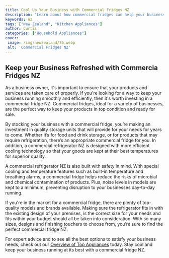 ```yaml
---
title: Cool Up Your Business with Commercial Fridges NZ
description: "Learn about how commercial fridges can help your business save energy and money in New Zealand Explore different designs and functionalities to get the best out of your investment"
keywords: nz
tags: ["New Zealand", "Kitchen Appliances"]
author: Curtis
categories: ["Household Appliances"]
cover: 
 image: /img/newzealand/76.webp
 alt: 'Commercial Fridges NZ'
---
```

## Keep your Business Refreshed with Commercia Fridges NZ

As a business owner, it's important to ensure that your products and services are taken care of properly. If you're looking for a way to keep your business running smoothly and efficiently, then it's worth investing in a commercial fridge NZ. Commercial fridges, ideal for a variety of businesses, are the perfect way to keep your products in top condition and ready for sale.

By stocking your business with a commercial fridge, you’re making an investment in quality storage units that will provide for your needs for years to come. Whether it’s for food and drink storage, or for products that may require refrigeration, there’s an appropriate commercial fridge for you. In addition, a commercial refrigerator NZ is designed with more efficient cooling technology so that your goods are kept at their best temperatures for superior quality.

A commercial refrigerator NZ is also built with safety in mind. With special cooling and temperature features such as built-in temperature and breathing alarms, a commercial fridge helps reduce the risks of microbial and chemical contamination of products. Plus, noise levels in models are kept to a minimum, preventing disruption to your businesses day-to-day running. 

If you're in the market for a commercial fridge, there are plenty of top-quality models and brands available. Making sure the refrigerator fits in with the existing design of your premises, is the correct size for your needs and fits within your budget should all be taken into consideration. With so many sizes, designs and finishing touchers to choose from, you’re sure to find the perfect commercial fridge NZ.

For expert advice and to see all the best options to satisfy your business needs, check out our [Overview of Top Appliances](./pages/appliance-overview) today. Stay cool and keep your business running at its best with a commercial fridge NZ.
